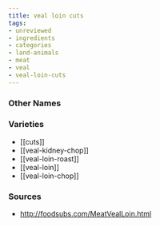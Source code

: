 ```yaml
---
title: veal loin cuts
tags:
- unreviewed
- ingredients
- categories
- land-animals
- meat
- veal
- veal-loin-cuts
---
```



### Other Names


### Varieties

* [[cuts]]
* [[veal-kidney-chop]]
* [[veal-loin-roast]]
* [[veal-loin]]
* [[veal-loin-chop]]

### Sources
* http://foodsubs.com/MeatVealLoin.html
